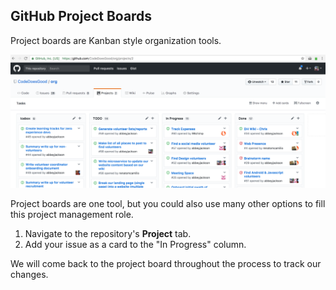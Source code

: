 ## GitHub Project Boards

Project boards are Kanban style organization tools.

![projectboard](../GH4D/img/projectboard.png)

Project boards are one tool, but you could also use many other options to fill this project management role.

1. Navigate to the repository's **Project** tab.
1. Add your issue as a card to the "In Progress" column.

We will come back to the project board throughout the process to track our changes.
